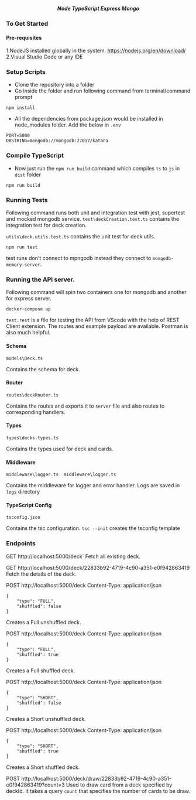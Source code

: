<p align="center">
   <i><strong>Node TypeScript Express Mongo 
</strong></i>
<p>

### To Get Started

#### Pre-requisites
1.NodeJS installed globally in the system.
https://nodejs.org/en/download/
2.Visual Studio Code or any IDE
### Setup Scripts
* Clone the repository into a folder
* Go inside the folder and run following command from terminal/command prompt
```
npm install 
```
* All the dependencies from package.json would be installed in node_modules folder.
Add the below in `.env` 
```
PORT=5000
DBSTRING=mongodb://mongodb:27017/katana
```
### Compile TypeScript
* Now just run the `npm run build` command which compiles `ts` to `js` in `dist` folder
```
npm run build
```
### Running Tests
Following command runs both unit and integration test with jest, supertest and mocked mongodb service.
`test\deckCreation.test.ts` contains the integration test for deck creation.

`utils\deck.utils.test.ts` contains the unit test for deck utils.
```
npm run test
```
test runs don't connect to mpngodb instead they connect to `mongodb-memory-server`.
### Running the API server.
Following command will spin two containers one for mongodb and another for express server.
```
docker-compose up
```
`test.rest` is a file for testing the API from VScode with the help of REST Client extension.
The routes and example payload are available. Postman is also much helpful. 
#### Schema 
```
models\Deck.ts
```
Contains the schema for deck.
#### Router
```
routes\deckRouter.ts
```
Contains the routes and exports it to `server` file and also routes to corresponding handlers.
#### Types
```
types\decks.types.ts
```
Contains the types used for deck and cards.
#### Middleware 
```
middleware\logger.ts  middleware\logger.ts
```
Contains the middleware for logger and error handler. Logs are saved in `logs` directory
   
#### TypeScript Config
```
tsconfig.json
```
Contains the tsc configuration. `tsc --init` creates the tsconfig template

### Endpoints


GET http://localhost:5000/deck`
Fetch all existing deck.


GET http://localhost:5000/deck/22833b92-4719-4c90-a351-e0f942863419
Fetch the details of the deck.


POST http://localhost:5000/deck
Content-Type: application/json

```
{
    "type": "FULL",
    "shuffled": false
}
```

Creates a Full unshuffled deck.


POST http://localhost:5000/deck
Content-Type: application/json

```
{
    "type": "FULL",
    "shuffled": true
}
```

Creates a Full shuffled deck.



POST http://localhost:5000/deck
Content-Type: application/json

```
{
    "type": "SHORT",
    "shuffled": false
}
```

Creates a Short unshuffled deck.



POST http://localhost:5000/deck
Content-Type: application/json

```
{
    "type": "SHORT",
    "shuffled": true
}
```

Creates a Short shuffled deck.



POST http://localhost:5000/deck/draw/22833b92-4719-4c90-a351-e0f942863419?count=3
Used to draw card from a deck specified by deckId. It takes a query `count` that specifies the number of cards to be draw.
